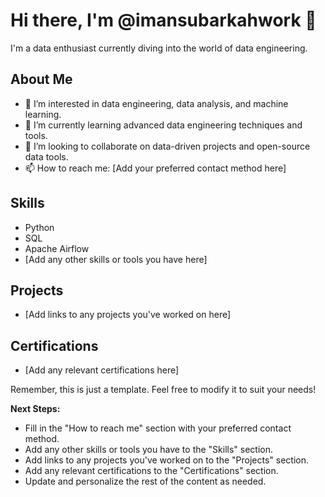 # Hi there, I'm @imansubarkahwork 👋

I'm a data enthusiast currently diving into the world of data engineering.

## About Me
- 👀 I’m interested in data engineering, data analysis, and machine learning.
- 🌱 I’m currently learning advanced data engineering techniques and tools.
- 💞️ I’m looking to collaborate on data-driven projects and open-source data tools.
- 📫 How to reach me: [Add your preferred contact method here]

## Skills
- Python
- SQL
- Apache Airflow
- [Add any other skills or tools you have here]

## Projects
- [Add links to any projects you've worked on here]

## Certifications
- [Add any relevant certifications here]

Remember, this is just a template. Feel free to modify it to suit your needs!

**Next Steps:**
- Fill in the "How to reach me" section with your preferred contact method.
- Add any other skills or tools you have to the "Skills" section.
- Add links to any projects you've worked on to the "Projects" section.
- Add any relevant certifications to the "Certifications" section.
- Update and personalize the rest of the content as needed.
